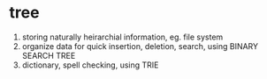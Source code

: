 # tree

1. storing naturally heirarchial information, eg. file system
2. organize data for quick insertion, deletion, search, using BINARY SEARCH TREE
3. dictionary, spell checking, using TRIE